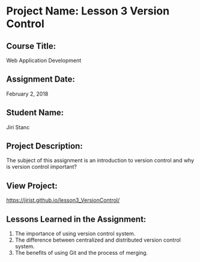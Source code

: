 # Project Name:  Lesson 3 Version Control


## Course Title:
Web Application Development

## Assignment Date:  
February 2, 2018

## Student Name:  
Jiri Stanc

## Project Description:
The subject of this assignment is an introduction to version control and why is version control important?

## View Project:

https://jirist.github.io/lesson3_VersionControl/

## Lessons Learned in the Assignment:
1. The importance of using version control system.
2. The difference between centralized and distributed version control system.
3. The benefits of using Git and the process of merging.

